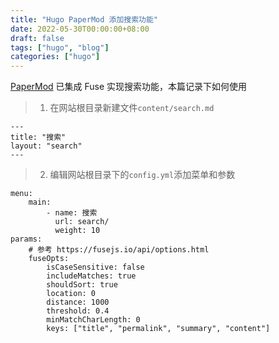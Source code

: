 ```yaml
---
title: "Hugo PaperMod 添加搜索功能"
date: 2022-05-30T00:00:00+08:00
draft: false
tags: ["hugo", "blog"]
categories: ["hugo"]
---
```



[PaperMod](https://adityatelange.github.io/hugo-PaperMod/posts/papermod/papermod-features/#search-page) 已集成 Fuse 实现搜索功能，本篇记录下如何使用

> 1. 在网站根目录新建文件`content/search.md`
```
---
title: "搜索"
layout: "search"
---
```
> 2. 编辑网站根目录下的`config.yml`添加菜单和参数
```
menu:
    main:
        - name: 搜索
          url: search/
          weight: 10
params:
    # 参考 https://fusejs.io/api/options.html
    fuseOpts:
        isCaseSensitive: false
        includeMatches: true
        shouldSort: true
        location: 0
        distance: 1000
        threshold: 0.4
        minMatchCharLength: 0
        keys: ["title", "permalink", "summary", "content"]
```
